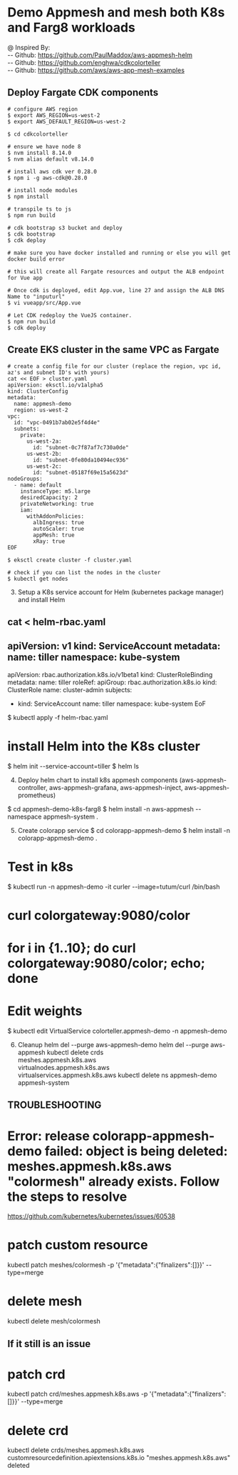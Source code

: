 # Demo Appmesh and mesh both K8s and Farg8 workloads

@ Inspired By:  
-- Github: https://github.com/PaulMaddox/aws-appmesh-helm  
-- Github: https://github.com/enghwa/cdkcolorteller   
-- Github: https://github.com/aws/aws-app-mesh-examples

## Deploy Fargate CDK components

```
# configure AWS region
$ export AWS_REGION=us-west-2
$ export AWS_DEFAULT_REGION=us-west-2

$ cd cdkcolorteller

# ensure we have node 8
$ nvm install 8.14.0
$ nvm alias default v8.14.0

# install aws cdk ver 0.28.0
$ npm i -g aws-cdk@0.28.0

# install node modules
$ npm install

# transpile ts to js
$ npm run build

# cdk bootstrap s3 bucket and deploy
$ cdk bootstrap
$ cdk deploy

# make sure you have docker installed and running or else you will get docker build error

# this will create all Fargate resources and output the ALB endpoint for Vue app

# Once cdk is deployed, edit App.vue, line 27 and assign the ALB DNS Name to "inputurl"
$ vi vueapp/src/App.vue

# Let CDK redeploy the VueJS container.
$ npm run build
$ cdk deploy
```

## Create EKS cluster in the same VPC as Fargate

```
# create a config file for our cluster (replace the region, vpc id, az's and subnet ID's with yours)
cat << EOF > cluster.yaml
apiVersion: eksctl.io/v1alpha5
kind: ClusterConfig
metadata:
  name: appmesh-demo
  region: us-west-2
vpc:
  id: "vpc-0491b7ab02e5f4d4e"
  subnets:
    private:
      us-west-2a:
        id: "subnet-0c7f87af7c730a0de"  
      us-west-2b:
        id: "subnet-0fe80da10494ec936"  
      us-west-2c:
        id: "subnet-05187f69e15a5623d"                  
nodeGroups:
  - name: default
    instanceType: m5.large
    desiredCapacity: 2
    privateNetworking: true
    iam:
      withAddonPolicies:
        albIngress: true
        autoScaler: true
        appMesh: true
        xRay: true
EOF

$ eksctl create cluster -f cluster.yaml

# check if you can list the nodes in the cluster
$ kubectl get nodes
```

3) Setup a K8s service account for Helm (kubernetes package manager) and install Helm

cat <<EoF > helm-rbac.yaml
---
apiVersion: v1
kind: ServiceAccount
metadata:
  name: tiller
  namespace: kube-system
---
apiVersion: rbac.authorization.k8s.io/v1beta1
kind: ClusterRoleBinding
metadata:
  name: tiller
roleRef:
  apiGroup: rbac.authorization.k8s.io
  kind: ClusterRole
  name: cluster-admin
subjects:
  - kind: ServiceAccount
    name: tiller
    namespace: kube-system
EoF

$ kubectl apply -f helm-rbac.yaml

# install Helm into the K8s cluster
$ helm init --service-account=tiller
$ helm ls

4) Deploy helm chart to install k8s appmesh components (aws-appmesh-controller, aws-appmesh-grafana, aws-appmesh-inject, aws-appmesh-prometheus)

$ cd appmesh-demo-k8s-farg8
$ helm install -n aws-appmesh --namespace appmesh-system .

5) Create colorapp service
$ cd colorapp-appmesh-demo
$ helm install -n colorapp-appmesh-demo .


# Test in k8s
$ kubectl run -n appmesh-demo -it curler --image=tutum/curl /bin/bash
# curl colorgateway:9080/color
# for i in {1..10}; do curl colorgateway:9080/color; echo; done

# Edit weights

$ kubectl edit VirtualService colorteller.appmesh-demo -n appmesh-demo


6) Cleanup
helm del --purge aws-appmesh-demo
helm del --purge aws-appmesh
kubectl delete crds \
    meshes.appmesh.k8s.aws \
    virtualnodes.appmesh.k8s.aws \
    virtualservices.appmesh.k8s.aws
kubectl delete ns appmesh-demo appmesh-system



## TROUBLESHOOTING ###

# Error: release colorapp-appmesh-demo failed: object is being deleted: meshes.appmesh.k8s.aws "colormesh" already exists. Follow the steps to resolve
https://github.com/kubernetes/kubernetes/issues/60538

# patch custom resource
kubectl patch meshes/colormesh -p '{"metadata":{"finalizers":[]}}' --type=merge

# delete mesh
kubectl delete mesh/colormesh

## If it still is an issue
# patch crd
kubectl patch crd/meshes.appmesh.k8s.aws -p '{"metadata":{"finalizers":[]}}' --type=merge

# delete crd
kubectl delete crds/meshes.appmesh.k8s.aws
customresourcedefinition.apiextensions.k8s.io "meshes.appmesh.k8s.aws" deleted
